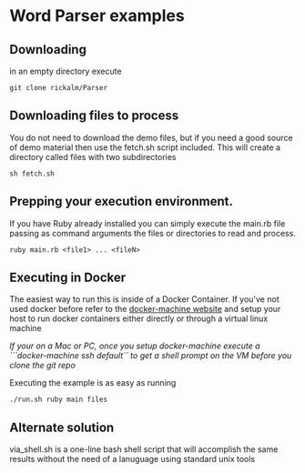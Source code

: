 # Word Parser examples
## Downloading
in an empty directory execute
```
git clone rickalm/Parser
```

## Downloading files to process

You do not need to download the demo files, but if you need a good source of demo material then use the fetch.sh script included.
This will create a directory called files with two subdirectories 

```
sh fetch.sh
```

## Prepping your execution environment.
If you have Ruby already installed you can simply execute the main.rb file passing as
command arguments the files or directories to read and process.

```
ruby main.rb <file1> ... <fileN>
```

## Executing in Docker
The easiest way to run this is inside of a Docker Container. If you've not used docker before 
refer to the [docker-machine website](https://docs.docker.com/machine/) and setup your host to
run docker containers either directly or through a virtual linux machine

*If your on a Mac or PC, once you setup docker-machine execute a ```docker-machine ssh default`` to get a shell prompt on the VM before you clone the git repo*

Executing the example is as easy as running
```
./run.sh ruby main files
```

## Alternate solution

via_shell.sh is a one-line bash shell script that will accomplish the same results without the need of a lanuguage using standard unix tools

